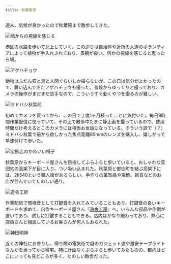 ```yaml
---
title: 秋葉散歩
---
```

週末、気候が良かったので秋葉原まで散歩してきた。

![](https://lh3.googleusercontent.com/docs/AG8NV2b_K2DVp6aIJSAJ-zE_Fwq0KLqU4erAtUdDIip_2nwM0piZa3UWTRWkNUKABAGz7Ebxf8L1EQBQHJ4rgqQcLuIf6vwMvM-MoQoxOwk0n8DEAgBHGCSaSZ6r1h8xkL_08BYUvXbvhMc6cGAbWcxz4b6bwO6qUTzNl4FZ5rW-5Odir6VteIrSP5NKPdgRc6xKo9geHfwaU56tL-fPgbrrSxSqWR_tPb5o73WJGsvuU99ZfNkZorC4pDuEjYS5tk-sQ9jb3BHZojW7qgmhkiBH4oZf6BehhvCkPPOCLMZwn9ZAXJMlIopDfvxarUoD91u5jbjU3T5NIzWbHpAEarsmcusV6OXE7_0Fs81PsZHIfqQsCEfN5_Mi3fUYnG7AryXpj-0Wruu0WTtIeDD4zkpFpW9jgNaBlCrTQa48a88kGaCBmmuREP37_ZJR2tK0JQCYXbH5UL_g3bPCWa3SmhoPbsd7U36VpQ2-FISyKj9gYuyTy1ls3vhFfVLbLWt-TGz9iZz37VHrRrA2zriAK7qmnpkNRo2jVziFvLl4YDAl7N5rpquDOJypLv4UmtSqPEFBwms8iuIBohJMJloiaaVrLHWhcoOgUEOHZurpmSJ2_TUKTI-e8P_f4mjHregLAyg3baM175RADhV6fGzprpJ6HEaVgn5x4YwGYEmr88cx-NIdNMQfb7QPtZVW1yDv1fRKrFOZ8xe3ArRvOU_k6q8ZijyLcZK4M6CkU4oGG2nC_NDzale1wJuZBklsXVQliCoI_YYyKIcCDkFPaoBWGG_kQSXVyxiTBm7pzIL5tyWCk5LdwXKkPTmvEEuJoUljgSXaAFdlPIvtNlKrgym_ODGFFn86aBo3XD4XVB-FPLW0KlOi8_A1OucUDq5lXCWnTZ-gyq8sTrcBmoi40oLm9nht-tfAQwBUAEhPMEYRa3hDMj6q7qF4fYgki2wO25nfIlcisefrub1D1xAyoR3PY_9T-9SMynVQgkcH0U--sU6H938P6iO3N5Xigsd6ysWtD5LrvCidSDt__Cmbcq9jfUVlKOjMMYv7I88KB4oigaL-ipkkjSjOsYfVju65SaxPctMwHO2YoTEl81a-ugBFR5RUbtERRhq7CeDFgCOoxHkLVoHda8kjpjKBHoDfbCDMZ06ljbtDGX_qG1J_xb3EUZTdqaB3WbHH8ws8OXYVDHzlHv7ieMW5Db9pQQYKPw_lROrO5cxsYyu8VCXaxs1EJ3FpBdBOS5988u1pzokT8Sz_vKgbvPSjyw "鳩からの視線を感じる")

港区の水路を歩いて北上していく。この辺りは自治体や近所の人達のボランティアによって植物が手入れされており、景観が良い。何かの視線を感じると思ったら鳩。

![](https://lh3.googleusercontent.com/docs/AG8NV2abLCZ2bW2zeHf0ikgfDNr7YKJZPoQnuWSEzvvQ_9u7T9NNXAF0ypFiOCLS2db63fM3ZlRywgtdHWPG6C463I4zoRNpiy_C6nGFqIGvBj5YLyjMBW5AlwtvySX1nhukNdVKn1NH0oT1Y6c0ca96mq2aLzxYB5SvMylWMN0yOh-xq4P83xtLGyEVI4PwsPIBEHT05GjjhITzfq34Q9E7QQhmgBUJtejRipVygw0KincPS5MRlhU6tuUSazVaZSOzTBADDHxIu6mwh8tDo_V5I-6FP_UtcqfJ9mgzNED-vKHA0Elr1f5WPvAP1oBBB0o1rUYvjFeHwGlqRZcQCDWmJwYTGAIRTWdwQpfaa7bmqoKdG4d9b5tGyK9aNDS8tqulGO7Xs8L6P0Lao6qOn9EwvWWKYVGgcFXTW61A3IlM_wKjeqD-mm6KdBM6cDd8uikkdT20N4mX5B-2_I5JlNgDKtkKwoCmNzJK-AC83AfjpfnJiuBtTIPF8u9-gokXQcSsqtB1kE--AlzO3yX2pj8l76ZICJD7dDHvcsV8EKDz_lG7uUply_vpWrhUQk2Wj4QaBiAGkRFhPl_EEj7Ur-5VHBQNiJlHNiKBITx5nnS31wtWese5ASqMvJQbBNtCQl4kNAacqtS1xmmR1LrDg48HF4M7ZBgfHOUUwX-nTZkf1Kp9AxgoOdwcVnWjrHsmlAt5iKxOybLuFqhGr_mp_08R5R9bVKZROnJEInJTQ-Y_r_by4nSLEvRAJYbfQPQCRad43hp2nmVhP6Hm1irslWlvV-fBhKLlp8yOjLrcwi37O7PWCSETFDiB75Kynx9G2wPbyZAoOliEHDHI-9b43vabMZEeFNFdqQ6q5cOY-6EfDPYSzzMi99t3zaUAshoVmzQdGuqO7tZEWpA4drJnZ-QOCii3MzLxD1pXQ6wmguqmF-TAUawtzhJsLxiVF0I6kUaas8Ri8xnbFX1lP1dMv3A96hY9eEPG_b4gaVPn6eUI0HBR1fwmiohSazChIXev9CUr4orpo1o1T9ng5t0w__8nuhgPbztSBhPyqd8BWtxDqf_aGZDqg3MojenADBV-MjGyvMzf6tmcJl7O6p9NG3T85hS4Dn875gb6uq9_yHWP3tLyA5mwQL2nzyuobvuOuugvTDRUVzoEQd7E4Obvsz82zeslLq3OMcNBM1mJt6Xfkj3X6svQTc8byhZJr6ZiZ5rGGX5nQtA7TuaQVUH_qEwi70bJx11imr90t9OBP-K_UNXnQ22mfw "アゲハチョウ")

動物はふだん猫と鳥と人間ぐらいしか撮らないが、この日は気分がよかったので、舞い込んできたアゲハチョウも撮った。普段からゆっくりと撮っており、カメラの操作がまだまだ苦手なので、こういうすぐ動くやつを撮るのが難しい。

![](https://lh3.googleusercontent.com/docs/AG8NV2ZNZSwy3SQy_kVkBMugARS0PEmko_8bTw5d-zw1aZzHX5YJeIJtnG016E3ZpAfDjeF_7HGU831833kHggAjX9mNoEPrQkG5bVFKLBKan3ApiCFymxsjZYUlaaLVGCEKeiGJs1mEcnU_4MHK6xfTjZjicAIY7rqdXDBoChe3D277qThQvnVnT7duZ-ifqZU5GTEOcT8HuciS_dq-0tzho6FicGFi_1gq7uUS9T17i8Z5Tnli-6lnOgXebISfTsBQ8IuhTdOZF2NfZcAv96yXimCus6CoXDxBJDuRb-d8brA4RP8a55YOUHeG0qRdoajUH4ve0wOngXjYcT0lorfHDAQTysStqnj64ud8iiutiSmJCOSpNdCbHcN_5ypfCgnzbLcXl7Hga18zQcrUhiQxrVXIS8bmFWoTg8VDx17fWcHuowP3zC8nv6-BITd82BbDZmRTIi5RBnNctaeQ6INrHNnZ_dcW6YiHiR6ylQyFU3CW-xsg6aFYS1dQKZ09R32pslj7R3n1pRxgutQLXkzUMLxpyU1VLwaXBqsHGsHsIsDW7538TP2HK9rbDuqJvMEDRsCVuJ72s--gMcX4wBami4z6xdiCtoCxQFhiTx9We98nJ89zhJSl8GVUsG4ptWUBjKiqfalCEneMGyr-E5Rr2ksrhoT5wqOtQE1b_HTwFZq88_sQA24HPD6T2CWWWfpfZgVMisawedDUwWE9OFGTdEk_h8eRs1SdYsb9OyWVvlyr2EdVFvuxA3HZqEdCXbVJnmpkwNTKJ-nxUP5l2hYxl5-5KT8DrV-jJi0aV7LajaPwDfabyBFFm45Qq29LC1DsKzxlsoLOWPQNlM5A2H-auF4qacx8cqrtZ7pRRdKZFTG4OOkZPaiWEZQ3PDChYztK1wGrvEDCjU0gj3uAS7QAZOm5ZcGVcRR2jLUbeOJMFCqCnKgW_ur2-2oyGVlu-dffKI5Krvqzbfs6C3zCKjEtke6xnY4F5LHob6w80nNmsDgL6OOLyQ5RXFY2UohzDFVJB5vdp5EP2z3P0ZOTN8AoHoOOQF7RqpZsF6cCDbiWRdj809WpkFpKseTTXoprzPpa9oxQCUwaqP6_Jv0bRHDQS4eRsaTvypgOgunnRZoYB5VBVHFTelOJXKzM8gBuDa4qiMeu-LZ_yzRbKQ-J4gONhAh7niG7Ky35LnJpW8Ccd-Uce_zpoXHO1CU5SeCK-83SKndxrkUeCdp-S6_ZhD85H6YhuNiix_fJPNNfFS9TTXhOHQ35HA "ヨドバシ秋葉前")

初めてカメラを買ってから、この日で丁度1ヶ月経ったことに気付いた。毎日9時間作業配信に使っていて、その上で散歩中たまに静止画を撮っているので、使用時間だけ考えるとこのカメラには相当お世話になっている。そういう訳で（？）ヨドバシ秋葉で前から欲しかった焦点距離85mmのレンズを購入し、嬉しがって早速付けて歩いた。

![](https://lh3.googleusercontent.com/docs/AG8NV2YW87LPSEyqiLVeN-z2uN4nmx9P9zIlM49UD2drq6Y_hfNqOglis8B9whQZIH0sw3y5i5T0D2jVDZ9PO_0H_-7DvRKQH4XhF4RWvxyYA7ZvzpB-eBalG3bHsuecWwe_GrQFglKs1gfg86ZSmFjNNZo-Ey0FYEYiH0hWpyEACPR-snQXLU7ymdAxmMRYSyCfoM7J2Xmsgf-jdhLtNKQ_NyJwVpWm92TcTaLYMvWIwDaEizzSypgLh0qOZASVeJxQI8eOIIshmv5C7AUzM8UNHa4r3wz7ABSKLL7wTXp3ScoB9MH2R4LO8TonST26w-EvU-JMO3hseGx371hgsbJ17hyikiZIu0Snc0a9JTs1NGC-7_tuCDEIxRJj6IXN7ukKcs0bkMtf3CU9YQ6sITbjqnobE1h8LBUp7tp8EShtxBAlAVw0hZ7of4oezN-xusjgofLIs4tLe2u3pn95TlYcIDCeC1sPIHrstPSaKaZ67m4aP6UgFNgEx6gneBVxWZ0PgNbs7deLOQZPFQlTuxiN9Q5hi6phRmyfLHJ996Nt3ik2Qr2BNqNeGyk9KCobORdGeh4ME4QDq4HwcnVYCq8As6v7jr-BYJluP0zxduLE6dfYasoPlTOxYFPqPM0uFclWvcCxuaCU1oF83tdwnlrntubto9XFFpld7JZaHymPdG5eRMmyFR5Jx4Lvzcki_MQ-IV-6j6oTNe3K7KDDC9Ogx9WM9ETDdpElhrxs2gOi0ONqiyB8CsZiElllRwKsWuJiyP_yYTv1gjPmJyWseX1uN-JjWiBxd1rmjfqvn6pMdaEcb2Azqd1_u6OVynTLGiDcGUO0RIXMwIg2FBjFterasZwxiFlNFK9VgzZ1RELaR7SJKzCNQX0xPwMdSrQrPEeDeQI22fq-U9LIUsKXeWYU8c-ajOohDCUqeSjC1JBHT5CiTSTVQn5FjV9aMCfBcND6EvlaaHoJRymB-lDwxhjovD0x_CReNsyxubPQ7cE4ryjovHvvht-cS26Xam-KXeWqZVeVBZvtgSzQhSoTyr-vNGETAKpjVDELtezRSu1oRKyA2PUFVyVPpwUMvkDHrRQ0-awiSNaAxwObOGySqxtLeHwmqlzejgmyMlT5YqG2c3AAIvZ8cmYXiwv5Sq-3vKtoHPPt3XIZEjgAKG-yE7ztPDgrHknXbxMpCRwyrN9Dt0lDHmrq9RBoflVgK6zy1jlnXSNirsXTr5wTN5BYdSy8l8MlqmVBtv8wYvp7RtBGFNVY2YoiEw "宝飾店のかわいい椅子")

秋葉原からキーボード屋さんを目指してふらふらと歩いていると、おしゃれな雰囲気の高架下が目に入り、つい吸い込まれた。秋葉原と御徒町を結ぶ高架下には、2k540という職人街があるらしい。手作りの革製品や宝飾、雑貨などのお店が並んでいてたのしい通り。

![](https://lh3.googleusercontent.com/docs/AG8NV2bMC9s-jjIsuNwhoij-2gl_VTL6h9tbAvPDNGVeKM1YZz4lrnrb9ePaBGxKNUl7MoBuEjGrC0c1t46_KmcAbyz2SBP0cuQjcb-XH0SgepyOrWV10Ki-IU9uecgt3NXa13X2OI73DZYj6VJtSzPr5qOVdBQRP61CJxFhFplU7S9MjmOYOjje7wULi3xq0MfsnuuHiCQP2GvPfDbR9V9BgMexcaRDOT--J2hKozhqbO2Fl19dbv27u3-lL0mdp_cF2IdE73x1PCwaPVCA8LrfbiUlJqssWkJtwMp59z-Zs0qmwB5EcZ4cQS8of_r9LZI2tVsQ6jGUtqQHavUHmvKVA2nEJGyulgeduprnxcwFHIOnNKRFIXWka6GDpPQwscweIkkQwWfXYXNEnC36J-9_4pQtIc6J1NDAeChTpHrcCHjv3uz5uesBL_KN0rusZ7CVEa8ES09gGGB5GGcxaa-dlCm0ZY-5o6vJj-1C2FMj37FNV6uc9F76KLG5R6MED5BgDLWnhVXitvBI3VSz5iCNZW7MMy4jIUDeV5a4iXMi0H7KHOHuMQsNvzynn--7vNIaP-zi6z159xnwG8VBQqmHYh3YvL3CqBr2dyZyBPaTLu3DKNbfnsUCGgBgfzko8kfHQ89PJpOXk8f0U7niQaA7tJ4pn9w23uALzwfEyl9vNTBHbPlM8n0KdXqysW5g-bMXqQAX0T6utXJRvGTBlUBGUBIL_gX8Z1wDuq0bq1RshqCANjfCAep3VqfejUGKxjdCDY7qw4D5KLP5S2C_8SvNXdxMNOLJHGxGdOaIJfmyqa4kV6ru2gSo4W8GPUbZwu55hBp-05naJ250K37N1ZWKOyi63i1CQT4_MR1ulCeNVex8m1YGjhiyyoDyBFhWsuusJYUsBppUmEVh2nC8BxePZvBcX8xrTDJbf5_jRBChbcYwNZQTZRLiStfXoAVgp3ouTMyfhHqcOk-GRUobY_tz17R52nA9D1TpX8j8LQWKgnP9hWQHKt1lp7IgGZruLi9BdTGpcVZ94uAOyPBfwhchqy8wCbFaTvzjOVR-m8i78PNni_V8NJ0llYUp2HN0IhllvQOIQrwdWsW7ZM3EA0UKAaZGvP53kZU19Uef4UQNQ2eDvbGHIPF1A5f9degnzQkpZf2omqz82NzctiUEVznLyHasAOY5Hv1KaqIsSCkS3ypp1JWxjiUDhHPlg9b_iodDhilTO-Bjm7DlX0W3pTG7vP9q1oo3CEPsnXcuVEb1XHNWU-BtHw "遊舎工房")

作業配信で環境音として打鍵音を入れてみていることもあり、打鍵音の良いキーボードを求めて、自作キーボード屋さん『[遊舎工房](https://yushakobo.jp/)』へ。いろんな部品や作例が置いてあり、試しに打鍵することもできる。店内はかなり賑わっており、熱心に店員さんと相談しているお客さんが何人もおられた。

![](https://lh3.googleusercontent.com/docs/AG8NV2aMNSSiTEQMm92o7hPDQyaoKnrjtjwxSPDjnC5WBxVu6F8GjDh9hlj32YRH8FXFcD4gQD5mbr_3AR6OGypQU_z1SjigSUwhh6KV32Si7FJh0bhWWyb-xula28MygWNVN27AlJp8kdgG86dBJGVWJU8IeOWkMslIX60AoHyLu8TDo4ZjjljkpTWgBtZrJVdbZ7hoEm_27DvdmzdvekWNysb6ZcPF5sABuFHqXTLWXWD6kG4Tli7lP9vSzek640UlF5n3OYr628p_W5EWfKh9lO6BuCBLHmuOSLGKVdfTG3CMBoYQJcoZ1yitPPf04l0wc3RBJ7W4-4BqWDZnX_kNbo8iKQcshCBzi6MCF-Vk3em-vEbQhl7Y_js9fRV-UDEJ2oLuDqWUInDarQ7Q-kaqYeWw0HiVdjcm9iOepbb3m4rkMpqA-hkdnphjhgxupYmBouw6MPtdxKRIcmpcT8LWwPTV6cUSv16aCFXsou86Mw28_FV6_CyVmGR6qbfOAD413B8Zl1wxDrqWUXnkUwvmUTKySjGFFMgP4PDMdyAO0fST50m0v7zqZhdUnUNGosQ5K1wsmoKIZ6jqAaRJ5HwBi7afjNRtxR_Ca0ltUQp1JUirk717n0GZiSJR-KVAK0DMzxpgJJdfmnRfx8PVFTErLL1eodF9l1LfQ0YRmUF0xr7Ugd2mVPz0kNXPWOeYE9Ea0mDHmJDFxwLUV7zQYMT-FVbkoXAQZFfS7Y7ToaXl5C8bOd-zm1cBBsOvcVWlcae-4ugQCNBuINHfOcEREgTEM7WjThYyej-gFoUZOgYGInCBkapYxSJwPUds_QFcuEkr6OcuRDNbkB1BIdDXrt2OtyNwgWwrjV9gzOfF6KAtFNEMRQM0TsjMS7lcC_RxFFd6pNzwKn823v8839ychEmjXr95Q2lIS7M3P5qpkPFbGoG0pHkzGKmOnYT_tyBPLJ-NKyFzeqI7NM_EWDyKlVjaJGBL9QyDU13rUTnjD9WlP9NnwrEt0Uko2mBJLL4x12rg1sdSF_5gMtYFXuAoFn-PqV2M6K2yqbepHcee8KqVR6wuqvM4HT1iRR4sDte8jcNI2jy20qzsrv-KaNwdqKrZzcjoYJnNYklZBL_QXXazbLyR8IQyb4JAExNr0VHpSXmAwU_g-nKWHTgtDGcq4iEPan0-yvP2pzEV5CV67yhnkv21Q4v873T_tKo3P4TCml2i5XY-oZ8ql4-6HZzKlQ6H_voDbpp9-lVZkIaw2dvP0UCdTVwgXw "神田明神")

近くの神社にお参りし、帰り際の電気街で謎のガジェット達や激安テープライトなんかを漁ってから帰宅。特に計画なくぶらぶらと歩いてみたものの、都内はどこにいっても見どころが多く、たのしい散歩だった。
